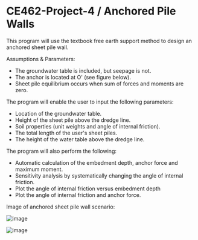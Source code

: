 # CE462-Project-4 / Anchored Pile Walls

This program will use the textbook free earth support method to design an anchored sheet pile wall. 

Assumptions & Parameters:
- The groundwater table is included, but seepage is not.
- The anchor is located at O' (see figure below).
- Sheet pile equilibrium occurs when sum of forces and moments are zero.

The program will enable the user to input the following parameters:
-	Location of the groundwater table.
-	Height of the sheet pile above the dredge line.
-	Soil properties (unit weights and angle of internal friction).
-	The total length of the user's sheet piles.
-	The height of the water table above the dredge line.

The program will also perform the following:
- Automatic calculation of the embedment depth, anchor force and maximum moment.
-	Sensitivity analysis by systematically changing the angle of internal friction.
-	Plot the angle of internal friction versus embedment depth
-	Plot the angle of internal friction and anchor force.


Image of anchored sheet pile wall scenario:

![image](https://github.com/JessikaSolleder/CE462-Project-4/assets/156147848/13dd823e-346c-40a1-9c00-db4c7d745a92)


![image](https://github.com/JessikaSolleder/CE462-Project-4/assets/156147848/c543fa04-0069-4568-969e-d4d0ee23f936)
